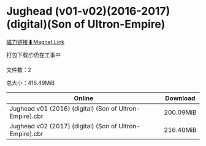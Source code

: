 # Jughead (v01-v02)(2016-2017)(digital)(Son of Ultron-Empire)

[磁力链接⬇Magnet Link](magnet:?xt=urn:btih:1552610d820ccd8b806a42126ceb0c60eaed7557&dn=Jughead%20%28v01-v02%29%282016-2017%29%28digital%29%28Son%20of%20Ultron-Empire%29)

打包下载📦仍在工事中

文件数：2

总大小：416.49MiB

Online | Download
--- | ---
Jughead v01 (2016) (digital) (Son of Ultron-Empire).cbr | 200.09MiB
Jughead v02 (2017) (digital) (Son of Ultron-Empire).cbr | 216.40MiB